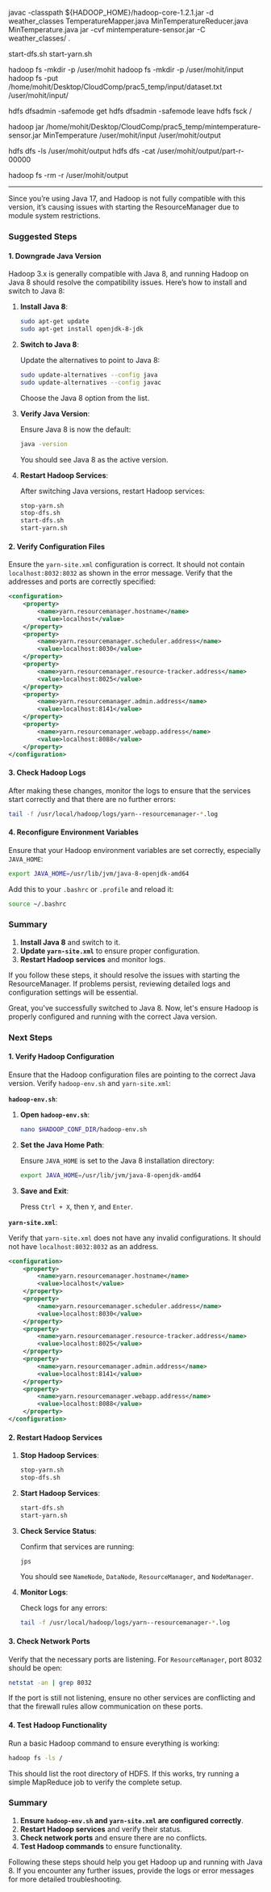 javac -classpath ${HADOOP_HOME}/hadoop-core-1.2.1.jar -d weather_classes TemperatureMapper.java MinTemperatureReducer.java MinTemperature.java
jar -cvf mintemperature-sensor.jar -C weather_classes/ .
<!-- hadoop fs -ls /home/mohit/Desktop/CloudComp/practical5/input -->


start-dfs.sh
start-yarn.sh

hadoop fs -mkdir -p /user/mohit
hadoop fs -mkdir -p /user/mohit/input
hadoop fs -put /home/mohit/Desktop/CloudComp/prac5_temp/input/dataset.txt /user/mohit/input/

<!-- turn off safe mode -->
hdfs dfsadmin -safemode get
hdfs dfsadmin -safemode leave
hdfs fsck /


hadoop jar /home/mohit/Desktop/CloudComp/prac5_temp/mintemperature-sensor.jar MinTemperature /user/mohit/input /user/mohit/output

hdfs dfs -ls /user/mohit/output
hdfs dfs -cat /user/mohit/output/part-r-00000



hadoop fs -rm -r /user/mohit/output




******************************************************************************************************************************************************
Since you’re using Java 17, and Hadoop is not fully compatible with this version, it’s causing issues with starting the ResourceManager due to module system restrictions.

### Suggested Steps

#### 1. **Downgrade Java Version**

Hadoop 3.x is generally compatible with Java 8, and running Hadoop on Java 8 should resolve the compatibility issues. Here’s how to install and switch to Java 8:

1. **Install Java 8**:

   ```bash
   sudo apt-get update
   sudo apt-get install openjdk-8-jdk
   ```

2. **Switch to Java 8**:

   Update the alternatives to point to Java 8:

   ```bash
   sudo update-alternatives --config java
   sudo update-alternatives --config javac
   ```

   Choose the Java 8 option from the list.

3. **Verify Java Version**:

   Ensure Java 8 is now the default:

   ```bash
   java -version
   ```

   You should see Java 8 as the active version.

4. **Restart Hadoop Services**:

   After switching Java versions, restart Hadoop services:

   ```bash
   stop-yarn.sh
   stop-dfs.sh
   start-dfs.sh
   start-yarn.sh
   ```

#### 2. **Verify Configuration Files**

Ensure the `yarn-site.xml` configuration is correct. It should not contain `localhost:8032:8032` as shown in the error message. Verify that the addresses and ports are correctly specified:

```xml
<configuration>
    <property>
        <name>yarn.resourcemanager.hostname</name>
        <value>localhost</value>
    </property>
    <property>
        <name>yarn.resourcemanager.scheduler.address</name>
        <value>localhost:8030</value>
    </property>
    <property>
        <name>yarn.resourcemanager.resource-tracker.address</name>
        <value>localhost:8025</value>
    </property>
    <property>
        <name>yarn.resourcemanager.admin.address</name>
        <value>localhost:8141</value>
    </property>
    <property>
        <name>yarn.resourcemanager.webapp.address</name>
        <value>localhost:8088</value>
    </property>
</configuration>
```

#### 3. **Check Hadoop Logs**

After making these changes, monitor the logs to ensure that the services start correctly and that there are no further errors:

```bash
tail -f /usr/local/hadoop/logs/yarn--resourcemanager-*.log
```

#### 4. **Reconfigure Environment Variables**

Ensure that your Hadoop environment variables are set correctly, especially `JAVA_HOME`:

```bash
export JAVA_HOME=/usr/lib/jvm/java-8-openjdk-amd64
```

Add this to your `.bashrc` or `.profile` and reload it:

```bash
source ~/.bashrc
```

### Summary

1. **Install Java 8** and switch to it.
2. **Update `yarn-site.xml`** to ensure proper configuration.
3. **Restart Hadoop services** and monitor logs.

If you follow these steps, it should resolve the issues with starting the ResourceManager. If problems persist, reviewing detailed logs and configuration settings will be essential.

Great, you've successfully switched to Java 8. Now, let's ensure Hadoop is properly configured and running with the correct Java version.

### Next Steps

#### 1. **Verify Hadoop Configuration**

Ensure that the Hadoop configuration files are pointing to the correct Java version. Verify `hadoop-env.sh` and `yarn-site.xml`:

**`hadoop-env.sh`**:

1. **Open `hadoop-env.sh`**:

   ```bash
   nano $HADOOP_CONF_DIR/hadoop-env.sh
   ```

2. **Set the Java Home Path**:

   Ensure `JAVA_HOME` is set to the Java 8 installation directory:

   ```bash
   export JAVA_HOME=/usr/lib/jvm/java-8-openjdk-amd64
   ```

3. **Save and Exit**:

   Press `Ctrl + X`, then `Y`, and `Enter`.

**`yarn-site.xml`**:

Verify that `yarn-site.xml` does not have any invalid configurations. It should not have `localhost:8032:8032` as an address.

```xml
<configuration>
    <property>
        <name>yarn.resourcemanager.hostname</name>
        <value>localhost</value>
    </property>
    <property>
        <name>yarn.resourcemanager.scheduler.address</name>
        <value>localhost:8030</value>
    </property>
    <property>
        <name>yarn.resourcemanager.resource-tracker.address</name>
        <value>localhost:8025</value>
    </property>
    <property>
        <name>yarn.resourcemanager.admin.address</name>
        <value>localhost:8141</value>
    </property>
    <property>
        <name>yarn.resourcemanager.webapp.address</name>
        <value>localhost:8088</value>
    </property>
</configuration>
```

#### 2. **Restart Hadoop Services**

1. **Stop Hadoop Services**:

   ```bash
   stop-yarn.sh
   stop-dfs.sh
   ```

2. **Start Hadoop Services**:

   ```bash
   start-dfs.sh
   start-yarn.sh
   ```

3. **Check Service Status**:

   Confirm that services are running:

   ```bash
   jps
   ```

   You should see `NameNode`, `DataNode`, `ResourceManager`, and `NodeManager`.

4. **Monitor Logs**:

   Check logs for any errors:

   ```bash
   tail -f /usr/local/hadoop/logs/yarn--resourcemanager-*.log
   ```

#### 3. **Check Network Ports**

Verify that the necessary ports are listening. For `ResourceManager`, port 8032 should be open:

```bash
netstat -an | grep 8032
```

If the port is still not listening, ensure no other services are conflicting and that the firewall rules allow communication on these ports.

#### 4. **Test Hadoop Functionality**

Run a basic Hadoop command to ensure everything is working:

```bash
hadoop fs -ls /
```

This should list the root directory of HDFS. If this works, try running a simple MapReduce job to verify the complete setup.

### Summary

1. **Ensure `hadoop-env.sh` and `yarn-site.xml` are configured correctly**.
2. **Restart Hadoop services** and verify their status.
3. **Check network ports** and ensure there are no conflicts.
4. **Test Hadoop commands** to ensure functionality.

Following these steps should help you get Hadoop up and running with Java 8. If you encounter any further issues, provide the logs or error messages for more detailed troubleshooting.